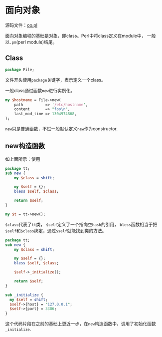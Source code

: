 # 面向对象

源码文件：[oo.pl](src/oo.pl)

面向对象编程的基础是对象，即class。Perl中将class定义在module中，
一般以`.pm`(perl module)结尾。

## Class

```perl
package File;
```

文件开头使用`package`关键字，表示定义一个class。


一般class通过函数`new`进行实例化。

```perl
my $hostname = File->new(
    path          => '/etc/hostname',
    content       => "foo\n",
    last_mod_time => 1304974868,
);
```

`new`只是普通函数，不过一般默认定义`new`作为constructor.

## new构造函数

如上面所示：使用


```perl
package tt;
sub new {
    my $class = shift;

    my $self = {};
    bless $self, $class;

    return $self;
}

my $t = tt->new();
```
`$class`代表了`tt`类， `$self`定义了一个指向空`hash`的引用，
`bless`函数相当于把`$self`和`$class`绑定，通过`$self`就能找到类的方法。

```perl
package tt;
sub new {
    my $class = shift;

    my $self = {};
    bless $self, $class;

    $self->_initialize();

    return $self;
}

sub _initialize {
  my $self = shift;
  $self->{host} = "127.0.0.1";
  $self->{port} = 3306;
}
```
这个代码片段在之前的基础上更近一步，在`new`构造函数中，调用了初始化函数`_initialize`.
